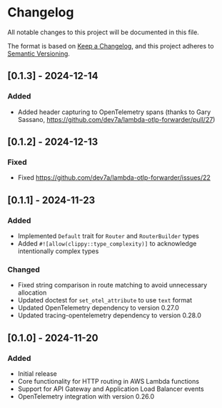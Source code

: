 # Changelog
All notable changes to this project will be documented in this file.

The format is based on [Keep a Changelog](https://keepachangelog.com/en/1.0.0/),
and this project adheres to [Semantic Versioning](https://semver.org/spec/v2.0.0.html).

## [0.1.3] - 2024-12-14
### Added
- Added header capturing to OpenTelemetry spans (thanks to Gary Sassano, https://github.com/dev7a/lambda-otlp-forwarder/pull/27)

## [0.1.2] - 2024-12-13

### Fixed
- Fixed https://github.com/dev7a/lambda-otlp-forwarder/issues/22

## [0.1.1] - 2024-11-23

### Added
- Implemented `Default` trait for `Router` and `RouterBuilder` types
- Added `#![allow(clippy::type_complexity)]` to acknowledge intentionally complex types

### Changed
- Fixed string comparison in route matching to avoid unnecessary allocation
- Updated doctest for `set_otel_attribute` to use `text` format
- Updated OpenTelemetry dependency to version 0.27.0
- Updated tracing-opentelemetry dependency to version 0.28.0

## [0.1.0] - 2024-11-20

### Added
- Initial release
- Core functionality for HTTP routing in AWS Lambda functions
- Support for API Gateway and Application Load Balancer events
- OpenTelemetry integration with version 0.26.0
